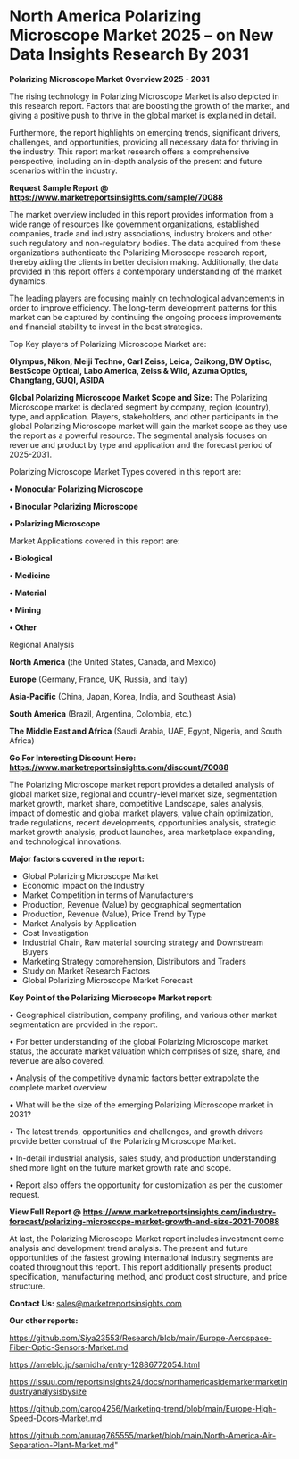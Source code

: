 # North America Polarizing Microscope Market 2025 – on New Data Insights Research By 2031

<Strong> Polarizing Microscope Market Overview 2025 - 2031</strong>

The rising technology in Polarizing Microscope Market is also depicted in this research report. Factors that are boosting the growth of the market, and giving a positive push to thrive in the global market is explained in detail.

Furthermore, the report highlights on emerging trends, significant drivers, challenges, and opportunities, providing all necessary data for thriving in the industry. This report market research offers a comprehensive perspective, including an in-depth analysis of the present and future scenarios within the industry.

<strong>Request Sample Report @ <a href=https://www.marketreportsinsights.com/sample/70088>https://www.marketreportsinsights.com/sample/70088</a></strong>

The market overview included in this report provides information from a wide range of resources like government organizations, established companies, trade and industry associations, industry brokers and other such regulatory and non-regulatory bodies. The data acquired from these organizations authenticate the Polarizing Microscope research report, thereby aiding the clients in better decision making. Additionally, the data provided in this report offers a contemporary understanding of the market dynamics.

The leading players are focusing mainly on technological advancements in order to improve efficiency. The long-term development patterns for this market can be captured by continuing the ongoing process improvements and financial stability to invest in the best strategies.

Top Key players of Polarizing Microscope Market are:

<strong>Olympus, Nikon, Meiji Techno, Carl Zeiss, Leica, Caikong, BW Optisc, BestScope Optical, Labo America, Zeiss & Wild, Azuma Optics, Changfang, GUQI, ASIDA</strong>

<strong><b>Global Polarizing Microscope Market Scope and Size:</b></strong>
The Polarizing Microscope market is declared segment by company, region (country), type, and application. Players, stakeholders, and other participants in the global Polarizing Microscope market will gain the market scope as they use the report as a powerful resource. The segmental analysis focuses on revenue and product by type and application and the forecast period of 2025-2031.

Polarizing Microscope Market Types covered in this report are:

<strong>• Monocular Polarizing Microscope

• Binocular Polarizing Microscope

• Polarizing Microscope</strong>

Market Applications covered in this report are:

<strong>• Biological

• Medicine

• Material

• Mining

• Other</strong> 

Regional Analysis

<strong>North America</strong> (the United States, Canada, and Mexico)

<strong>Europe</strong> (Germany, France, UK, Russia, and Italy)

<strong>Asia-Pacific</strong> (China, Japan, Korea, India, and Southeast Asia)

<strong>South America</strong> (Brazil, Argentina, Colombia, etc.)

<strong>The Middle East and Africa</strong> (Saudi Arabia, UAE, Egypt, Nigeria, and South Africa)

<strong>Go For Interesting Discount Here: <a href=https://www.marketreportsinsights.com/discount/70088>https://www.marketreportsinsights.com/discount/70088</a></strong>

The Polarizing Microscope market report provides a detailed analysis of global market size, regional and country-level market size, segmentation market growth, market share, competitive Landscape, sales analysis, impact of domestic and global market players, value chain optimization, trade regulations, recent developments, opportunities analysis, strategic market growth analysis, product launches, area marketplace expanding, and technological innovations.

<strong><b>Major factors covered in the report:</b></strong>
<ul>
  <li>Global Polarizing Microscope Market </li>
  <li>Economic Impact on the Industry</li>
  <li>Market Competition in terms of Manufacturers</li>
  <li>Production, Revenue (Value) by geographical segmentation</li>
  <li>Production, Revenue (Value), Price Trend by Type</li>
  <li>Market Analysis by Application</li>
  <li>Cost Investigation</li>
  <li>Industrial Chain, Raw material sourcing strategy and Downstream Buyers</li>
  <li>Marketing Strategy comprehension, Distributors and Traders</li>
  <li>Study on Market Research Factors</li>
  <li>Global Polarizing Microscope Market Forecast</li>
</ul>

<strong><b>Key Point of the Polarizing Microscope Market report:</b></strong>

• Geographical distribution, company profiling, and various other market segmentation are provided in the report.

• For better understanding of the global Polarizing Microscope market status, the accurate market valuation which comprises of size, share, and revenue are also covered.

• Analysis of the competitive dynamic factors better extrapolate the complete market overview

• What will be the size of the emerging Polarizing Microscope market in 2031?

• The latest trends, opportunities and challenges, and growth drivers provide better construal of the Polarizing Microscope Market.

• In-detail industrial analysis, sales study, and production understanding shed more light on the future market growth rate and scope.

• Report also offers the opportunity for customization as per the customer request.

<strong><b>View Full Report @ <a href=https://www.marketreportsinsights.com/industry-forecast/polarizing-microscope-market-growth-and-size-2021-70088>https://www.marketreportsinsights.com/industry-forecast/polarizing-microscope-market-growth-and-size-2021-70088</a></b></strong>


At last, the Polarizing Microscope Market report includes investment come analysis and development trend analysis. The present and future opportunities of the fastest growing international industry segments are coated throughout this report. This report additionally presents product specification, manufacturing method, and product cost structure, and price structure.

<strong>Contact Us:</strong>
sales@marketreportsinsights.com

<strong>Our other reports:</strong>

<a href=https://github.com/Siya23553/Research/blob/main/Europe-Aerospace-Fiber-Optic-Sensors-Market.md>https://github.com/Siya23553/Research/blob/main/Europe-Aerospace-Fiber-Optic-Sensors-Market.md</a>

<a href=https://ameblo.jp/samidha/entry-12886772054.html>https://ameblo.jp/samidha/entry-12886772054.html</a>

<a href=https://issuu.com/reportsinsights24/docs/northamericasidemarkermarketindustryanalysisbysize>https://issuu.com/reportsinsights24/docs/northamericasidemarkermarketindustryanalysisbysize</a>

<a href=https://github.com/cargo4256/Marketing-trend/blob/main/Europe-High-Speed-Doors-Market.md>https://github.com/cargo4256/Marketing-trend/blob/main/Europe-High-Speed-Doors-Market.md</a>

<a href=https://github.com/anurag765555/market/blob/main/North-America-Air-Separation-Plant-Market.md>https://github.com/anurag765555/market/blob/main/North-America-Air-Separation-Plant-Market.md</a>"
